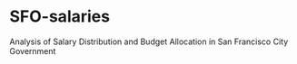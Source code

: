 # SFO-salaries
Analysis of Salary Distribution and Budget Allocation in San Francisco City Government
